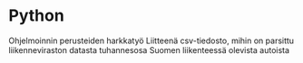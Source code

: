 # Python
Ohjelmoinnin perusteiden harkkatyö
Liitteenä csv-tiedosto, mihin on parsittu liikenneviraston datasta tuhannesosa Suomen liikenteessä olevista autoista
